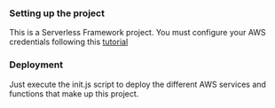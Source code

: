 <!--
title: 'AWS Users Backend'
framework: v2
platform: AWS
language: nodeJS
-->

### Setting up the project

This is a Serverless Framework project. You must configure your AWS credentials following this [tutorial](https://www.serverless.com/framework/docs/providers/aws/guide/credentials)

### Deployment

Just execute the init.js script to deploy the different AWS services and functions that make up this project.
```
